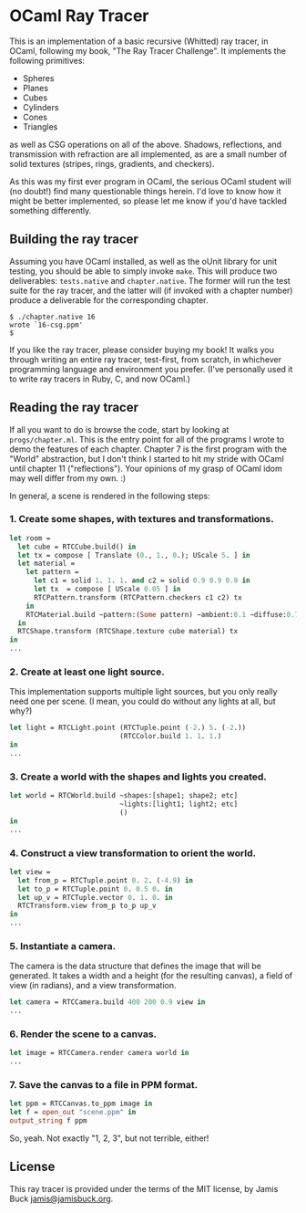 # OCaml Ray Tracer

This is an implementation of a basic recursive (Whitted) ray tracer,
in OCaml, following my book, "The Ray Tracer Challenge". It implements the following primitives:

* Spheres
* Planes
* Cubes
* Cylinders
* Cones
* Triangles

as well as CSG operations on all of the above. Shadows, reflections, and transmission with refraction are all implemented, as are a small number of solid textures (stripes, rings, gradients, and checkers).

As this was my first ever program in OCaml, the serious OCaml student will (no doubt!) find many questionable things herein. I'd love to know how it might be better implemented, so please let me know if you'd have tackled something differently.


## Building the ray tracer

Assuming you have OCaml installed, as well as the oUnit library for unit testing, you should be able to simply invoke `make`. This will produce two deliverables: `tests.native` and `chapter.native`. The former will run the test suite for the ray tracer, and the latter will (if invoked with a chapter number) produce a deliverable for the corresponding chapter.

~~~
$ ./chapter.native 16
wrote `16-csg.ppm'
$
~~~


If you like the ray tracer, please consider buying my book! It walks you through writing an entire ray tracer, test-first, from scratch, in whichever programming language and environment you prefer. (I've personally used it to write ray tracers in Ruby, C, and now OCaml.)


## Reading the ray tracer

If all you want to do is browse the code, start by looking at `progs/chapter.ml`. This is the entry point for all of the programs I wrote to demo the features of each chapter. Chapter 7 is the first program with the "World" abstraction, but I don't think I started to hit my stride with OCaml until chapter 11 ("reflections"). Your opinions of my grasp of OCaml idom may well differ from my own. :)

In general, a scene is rendered in the following steps:

### 1. Create some shapes, with textures and transformations.

~~~ocaml
let room =
  let cube = RTCCube.build() in
  let tx = compose [ Translate (0., 1., 0.); UScale 5. ] in
  let material =
    let pattern =
      let c1 = solid 1. 1. 1. and c2 = solid 0.9 0.9 0.9 in
      let tx  = compose [ UScale 0.05 ] in
      RTCPattern.transform (RTCPattern.checkers c1 c2) tx
    in
    RTCMaterial.build ~pattern:(Some pattern) ~ambient:0.1 ~diffuse:0.7 ~reflective:0.05 ()
  in
  RTCShape.transform (RTCShape.texture cube material) tx
in
...
~~~

### 2. Create at least one light source.

This implementation supports multiple light sources, but you only really need
one per scene. (I mean, you could do without any lights at all, but why?)

~~~ocaml
let light = RTCLight.point (RTCTuple.point (-2.) 5. (-2.))
                           (RTCColor.build 1. 1. 1.)
in
...
~~~

### 3. Create a world with the shapes and lights you created.

~~~ocaml
let world = RTCWorld.build ~shapes:[shape1; shape2; etc]
                           ~lights:[light1; light2; etc]
                           ()
in
...
~~~

### 4. Construct a view transformation to orient the world.

~~~ocaml
let view =
  let from_p = RTCTuple.point 0. 2. (-4.9) in
  let to_p = RTCTuple.point 0. 0.5 0. in
  let up_v = RTCTuple.vector 0. 1. 0. in
  RTCTransform.view from_p to_p up_v
in
...
~~~

### 5. Instantiate a camera.

The camera is the data structure that defines the image that will be generated.
It takes a width and a height (for the resulting canvas), a field of view
(in radians), and a view transformation.

~~~ocaml
let camera = RTCCamera.build 400 200 0.9 view in
...
~~~

### 6. Render the scene to a canvas.

~~~ocaml
let image = RTCCamera.render camera world in
...
~~~

### 7. Save the canvas to a file in PPM format.

~~~ocaml
let ppm = RTCCanvas.to_ppm image in
let f = open_out "scene.ppm" in
output_string f ppm
~~~

So, yeah. Not exactly "1, 2, 3", but not terrible, either!


## License

This ray tracer is provided under the terms of the MIT license, by Jamis Buck <jamis@jamisbuck.org>.
